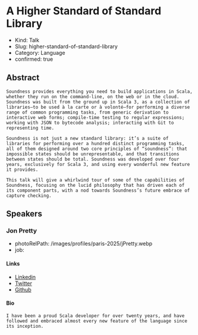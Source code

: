 # A Higher Standard of Standard Library

- Kind: Talk
- Slug: higher-standard-of-standard-library
- Category: Language
- confirmed: true

## Abstract

```
Soundness provides everything you need to build applications in Scala, whether they run on the command-line, on the web or in the cloud. Soundness was built from the ground up in Scala 3, as a collection of libraries—to be used à la carte or à volonté—for performing a diverse range of common programming tasks, from generic derivation to interactive web forms; compile-time testing to regular expressions; working with JSON to bytecode analysis; interacting with Git to representing time.

Soundness is not just a new standard library: it’s a suite of libraries for performing over a hundred distinct programming tasks, all of them designed around two core principles of “soundness”: that impossible states should be unrepresentable, and that transitions between states should be total. Soundness was developed over four years, exclusively for Scala 3, and using every wonderful new feature it provides.

This talk will give a whirlwind tour of some of the capabilities of Soundness, focusing on the lucid philosophy that has driven each of its component parts, with a nod towards Soundness’s future embrace of capture checking.
```

## Speakers

### Jon Pretty

- photoRelPath: /images/profiles/paris-2025/jPretty.webp
- job:

#### Links

- [Linkedin](https://www.linkedin.com/in/jpretty)
- [Twitter](http://twitter.com/propensive)
- [Github](https://github.com/propensive)

#### Bio

```
I have been a proud Scala developer for over twenty years, and have followed and embraced almost every new feature of the language since its inception.
```
